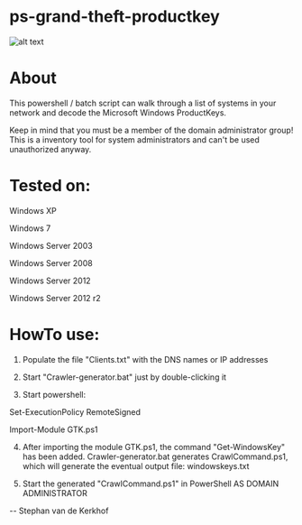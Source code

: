 # ps-grand-theft-productkey

![alt text](https://github.com/stephanvandekerkhof/ps-grand-theft-productkey/blob/master/grand-theft-productkey.png)

# About

This powershell / batch script can walk through a list of systems in your network and decode the Microsoft Windows ProductKeys.

Keep in mind that you must be a member of the domain administrator group! This is a inventory tool for system administrators and can't be used unauthorized anyway.

# Tested on: 

Windows XP

Windows 7

Windows Server 2003

Windows Server 2008

Windows Server 2012

Windows Server 2012 r2

# HowTo use:

1. Populate the file "Clients.txt" with the DNS names or IP addresses

2. Start "Crawler-generator.bat" just by double-clicking it

3. Start powershell:


Set-ExecutionPolicy RemoteSigned

Import-Module GTK.ps1


4. After importing the module GTK.ps1, the command "Get-WindowsKey" has been added. Crawler-generator.bat generates CrawlCommand.ps1, which will generate the eventual output file: windowskeys.txt

5. Start the generated "CrawlCommand.ps1" in PowerShell AS DOMAIN ADMINISTRATOR

-- Stephan van de Kerkhof
